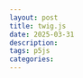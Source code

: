 ```yaml
---
layout: post
title: twig.js
date: 2025-03-31
description: 
tags: p5js
categories: 
---
```

<link href="/assets/css/sketch.css" rel="stylesheet">

<div id="sketch">
    <script src="/assets/js/twig.js"></script>
</div>